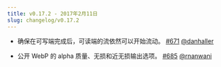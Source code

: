 ```yaml
---
title: v0.17.2 - 2017年2月11日
slug: changelog/v0.17.2
---
```


* 确保在可写端完成后，可读端的流依然可以开始流动。
  [#671](https://github.com/lovell/sharp/issues/671)
  [@danhaller](https://github.com/danhaller)

* 公开 WebP 的 alpha 质量、无损和近无损输出选项。
  [#685](https://github.com/lovell/sharp/pull/685)
  [@rnanwani](https://github.com/rnanwani)